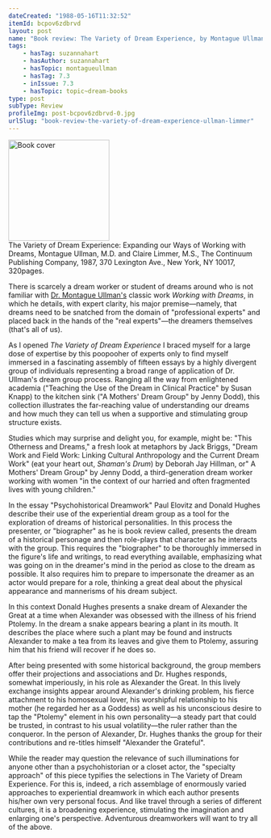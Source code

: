 ```yaml
---
dateCreated: "1988-05-16T11:32:52"
itemId: bcpov6zdbrvd
layout: post
name: "Book review: The Variety of Dream Experience, by Montague Ullman and Claire Limmer"
tags:
    - hasTag: suzannahart
    - hasAuthor: suzannahart
    - hasTopic: montagueullman
    - hasTag: 7.3
    - inIssue: 7.3
    - hasTopic: topic~dream-books
type: post
subType: Review
profileImg: post-bcpov6zdbrvd-0.jpg
urlSlug: "book-review-the-variety-of-dream-experience-ullman-limmer"
---
```


<img src="../images/post-bcpov6zdbrvd-0.jpg" width="200" height="auto" alt="Book cover"/>
<!--nopreview--><div class="caption"><span>The Variety of Dream Experience: Expanding our Ways of Working with Dreams, Montague Ullman, M.D. and Claire Limmer, M.S., The Continuum Publishing Company, 1987, 370 Lexington Ave., New York, NY 10017, 320pages.</span></div><!--/nopreview-->

There is scarcely a dream worker or student of dreams around who is not familiar with [Dr. Montague Ullman's](../@montagueullman) classic work _Working with Dreams_, in which he details, with expert clarity, his major premise—namely, that dreams need to be snatched from the domain of "professional experts" and placed back in the hands of the "real experts"—the dreamers themselves (that's all of us).

As I opened _The Variety of Dream Experience_ I braced myself for a large dose of expertise by this poopooher of experts only to find myself immersed in a fascinating assembly of fifteen essays by a highly divergent group of individuals representing a broad range of application of Dr. Ullman's dream group process. Ranging all the way from enlightened academia ("Teaching the Use of the Dream in Clinical Practice" by Susan Knapp) to the kitchen sink ("A Mothers' Dream Group" by Jenny Dodd), this collection illustrates the far-reaching value of understanding our dreams and how much they can tell us when a supportive and stimulating group structure exists.

Studies which may surprise and delight you, for example, might be: "This Otherness and Dreams," a fresh look at metaphors by Jack Briggs, "Dream Work and Field Work: Linking Cultural Anthropology and the Current Dream Work" (eat your heart out, _Shaman's Drum_) by Deborah Jay Hillman, or" A Mothers' Dream Group" by Jenny Dodd, a third-generation dream worker working with women "in the context of our harried and often fragmented lives with young children."

In the essay "Psychohistorical Dreamwork" Paul Elovitz and Donald Hughes describe their use of the experiential dream group as a tool for the exploration of dreams of historical personalities. In this process the presenter, or "biographer" as he is book review called, presents the dream of a historical personage and then role-plays that character as he interacts with the group. This requires the "biographer" to be thoroughly immersed in the figure's life and writings, to read everything available, emphasizing what was going on in the dreamer's mind in the period as close to the dream as possible. It also requires him to prepare to impersonate the dreamer as an actor would prepare for a role, thinking a great deal about the physical appearance and mannerisms of his dream subject.

In this context Donald Hughes presents a snake dream of Alexander the Great at a time when Alexander was obsessed with the illness of his friend Ptolemy. In the dream a snake appears bearing a plant in its mouth. It describes the place where such a plant may be found and instructs Alexander to make a tea from its leaves and give them to Ptolemy, assuring him that his friend will recover if he does so.

After being presented with some historical background, the group members offer their projections and associations and Dr. Hughes responds, somewhat imperiously, in his role as Alexander the Great. In this lively exchange insights appear around Alexander's drinking problem, his fierce attachment to his homosexual lover, his worshipful relationship to his mother (he regarded her as a Goddess) as well as his unconscious desire to tap the "Ptolemy" element in his own personality—a steady part that could be trusted, in contrast to his usual volatility—the ruler rather than the conqueror. In the person of Alexander, Dr. Hughes thanks the group for their contributions and re-titles himself "Alexander the Grateful".

While the reader may question the relevance of such illuminations for anyone other than a psychohistorian or a closet actor, the "specialty approach" of this piece typifies the selections in The Variety of Dream Experience. For this is, indeed, a rich assemblage of enormously varied approaches to experiential dreamwork in which each author presents his/her own very personal focus. And like travel through a series of different cultures, it is a broadening experience, stimulating the imagination and enlarging one's perspective. Adventurous dreamworkers will want to try all of the above.
